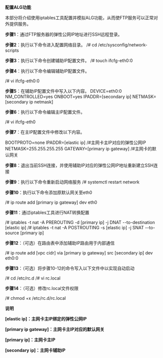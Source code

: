 **配置ALG功能**

本部分将介绍使用iptables工具配置并模拟ALG功能，从而使FTP服务可以正常对外提供服务。

**步骤1**：通过FTP服务器的弹性公网IP地址进行SSH远程登录。

**步骤2**：执行以下命令进入配置网络目录。
/# cd /etc/sysconfig/network-scripts

**步骤3**：执行以下命令创建辅助IP配置文件。
/# touch ifcfg-eth0:0

**步骤4**：执行以下命令编辑辅助IP配置文件。

/# vi ifcfg-eth0:0

**步骤5**：在辅助IP配置文件中写入以下内容。
DEVICE=eth0:0 NM_CONTROLLED=yes ONBOOT=yes IPADDR=[secondary ip] NETMASK=[secondary ip netmask]

**步骤6**：执行以下命令编辑主IP配置文件。

/# vi ifcfg-eth0

**步骤7**：在主IP配置文件中修改以下内容。

BOOTPROTO=none IPADDR=[elastic ip] /#主网卡主IP对应的弹性公网IP NETMASK=255.255.255.255 GATEWAY=[primary ip gateway] /#主网卡的默认网关

**步骤8**：退出当前SSH连接，并使用辅助IP对应的弹性公网IP地址重新建立SSH连接

**步骤9**：执行以下命令重新启动网络服务
/# systemctl restart network

**步骤10**：执行以下命令添加原默认网关至eth0

/# ip route add [primary ip gateway] dev eth0

**步骤11**：通过iptables工具进行NAT转换配置

/# iptables -t nat -A PREROUTING -d [primary ip] -j DNAT --to-destination [elastic ip] /# iptables -t nat -A POSTROUTING -s [elastic ip] -j SNAT --to-source [primary ip]

**步骤12**：（可选）在路由表中添加辅助IP路由用于内部通信

/# ip route add [vpc cidr] via [primary ip gateway] src [secondary ip] dev eth0:0

**步骤13**：（可选）将步骤10-12的命令写入以下文件中以实现自动启动

/# cd /etc/rc.d /# vi rc.local

**步骤14**：（可选）修改rc.local文件权限

/# chmod +x /etc/rc.d/rc.local

**说明**

**[elastic ip]：主网卡主IP绑定的弹性公网IP**

**[primary ip gateway]：主网卡主IP对应的默认网关**

**[primary ip]：主网卡主IP**

**[secondary ip]：主网卡辅助IP**